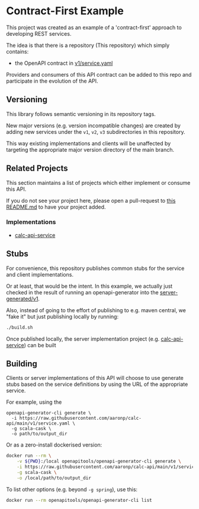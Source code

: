 # Contract-First Example

This project was created as an example of a 'contract-first' approach to developing REST services.

The idea is that there is a repository (This repository) which simply contains:

* the OpenAPI contract in [v1/service.yaml](./v1/service.yaml)

Providers and consumers of this API contract can be added to this repo and participate in the evolution of the API.

## Versioning
This library follows semantic versioning in its repository tags.

New major versions (e.g. version incompatible changes) are created by adding new services under the `v1`, `v2`, `v3` subdirectories in this repository.

This way existing implementations and clients will be unaffected by targeting the appropriate major version directory of the main branch. 

## Related Projects

This section maintains a list of projects which either implement or consume this API.

If you do not see your project here, please open a pull-request to [this README.md](./README.md) to have your project added.

### Implementations

 * [calc-api-service](https://github.com/aaronp/calc-api-service)

## Stubs
For convenience, this repository publishes common stubs for the service and client implementations.

Or at least, that would be the intent. In this example, we actually just checked in the result of running an openapi-generator into the [server-generated/v1](./server-generated/v1).

Also, instead of going to the effort of publishing to e.g. maven central, we "fake it" but just publishing locally by running:
```bash
./build.sh
```

Once published locally, the server implementation project (e.g. [calc-api-service](https://github.com/aaronp/calc-api-service)) can be built

## Building

Clients or server implementations of this API will choose to use generate stubs based on the service definitions by using the URL of the appropriate service.

For example, using the 
```shell
openapi-generator-cli generate \
  -i https://raw.githubusercontent.com/aaronp/calc-api/main/v1/service.yaml \
  -g scala-cask \
  -o path/to/output_dir
```

Or as a zero-install dockerised version:
```bash
docker run --rm \
    -v ${PWD}:/local openapitools/openapi-generator-cli generate \
    -i https://raw.githubusercontent.com/aaronp/calc-api/main/v1/service.yaml \
    -g scala-cask \
    -o /local/path/to/output_dir
```

To list other options (e.g. beyond `-g spring`), use this:
```bash
docker run --rm openapitools/openapi-generator-cli list
```